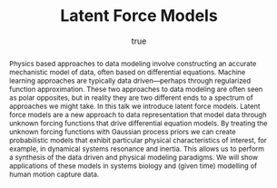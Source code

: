 ---
abstract: "Physics based approaches to data modeling involve constructing an accurate
  mechanistic model of data, often based on differential equations. Machine learning
  approaches are typically data driven\u2014perhaps through regularized function approximation.
  These two approaches to data modeling are often seen as polar opposites, but in
  reality they are two different ends to a spectrum of approaches we might take. In
  this talk we introduce latent force models. Latent force models are a new approach
  to data representation that model data through unknown forcing functions that drive
  differential equation models. By treating the unknown forcing functions with Gaussian
  process priors we can create probabilistic models that exhibit particular physical
  characteristics of interest, for example, in dynamical systems resonance and inertia.
  This allows us to perform a synthesis of the data driven and physical modeling paradigms.
  We will show applications of these models in systems biology and (given time) modelling
  of human motion capture data."
author:
- family: Lawrence
  given: Neil D.
  gscholar: r3SJcvoAAAAJ
  institute: University of Sheffield
  twitter: lawrennd
  url: http://inverseprobability.com
categories:
- Lawrence-lfmSheffield10
day: '04'
errata: []
extras: []
key: Lawrence-lfmSheffield10
layout: talk
linkpdf: ftp://ftp.dcs.shef.ac.uk/home/neil/lfm_sheffield10.pdf
month: 11
published: 2010-11-04
section: pre
title: Latent Force Models
venue: Dynamics Research Group Seminar, Mechanical Engineering, University of Sheffield,
  U.K.
year: '2010'
---